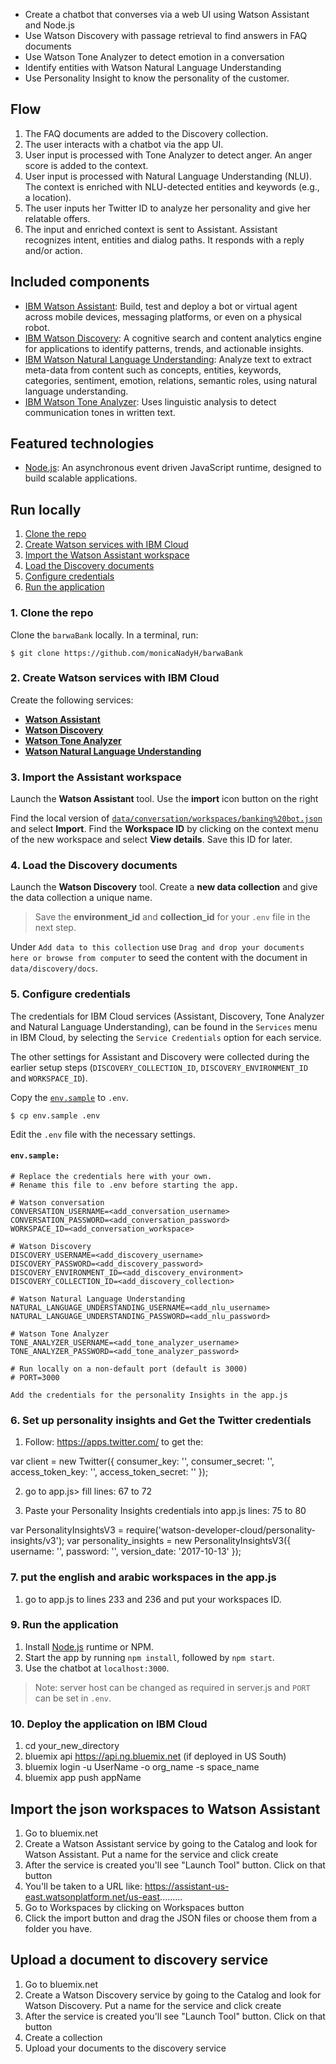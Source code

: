 
* Create a chatbot that converses via a web UI using Watson Assistant and Node.js
* Use Watson Discovery with passage retrieval to find answers in FAQ documents
* Use Watson Tone Analyzer to detect emotion in a conversation
* Identify entities with Watson Natural Language Understanding
* Use Personality Insight to know the personality of the customer.

## Flow
1. The FAQ documents are added to the Discovery collection.
2. The user interacts with a chatbot via the app UI.
3. User input is processed with Tone Analyzer to detect anger. An anger score is added to the context.
4. User input is processed with Natural Language Understanding (NLU). The context is enriched with NLU-detected entities and keywords (e.g., a location).
5. The user inputs her Twitter ID to analyze her personality and give her relatable offers.
6. The input and enriched context is sent to Assistant. Assistant recognizes intent, entities and dialog paths. It responds with a reply and/or action.


## Included components

* [IBM Watson Assistant](https://www.ibm.com/watson/developercloud/conversation.html): Build, test and deploy a bot or virtual agent across mobile devices, messaging platforms, or even on a physical robot.
* [IBM Watson Discovery](https://www.ibm.com/watson/developercloud/discovery.html): A cognitive search and content analytics engine for applications to identify patterns, trends, and actionable insights.
* [IBM Watson Natural Language Understanding](https://www.ibm.com/watson/developercloud/natural-language-understanding.html): Analyze text to extract meta-data from content such as concepts, entities, keywords, categories, sentiment, emotion, relations, semantic roles, using natural language understanding.
* [IBM Watson Tone Analyzer](https://www.ibm.com/watson/services/tone-analyzer/): Uses linguistic analysis to detect communication tones in written text.


## Featured technologies
* [Node.js](https://nodejs.org/): An asynchronous event driven JavaScript runtime, designed to build scalable applications.



## Run locally

1. [Clone the repo](#1-clone-the-repo)
2. [Create Watson services with IBM Cloud](#2-create-watson-services-with-ibm-bluemix)
3. [Import the Watson Assistant workspace](#3-import-the-conversation-workspace)
4. [Load the Discovery documents](#4-load-the-discovery-documents)
5. [Configure credentials](#5-configure-credentials)
5. [Run the application](#6-run-the-application)

### 1. Clone the repo

Clone the `barwaBank` locally. In a terminal, run:

```
$ git clone https://github.com/monicaNadyH/barwaBank
```

### 2. Create Watson services with IBM Cloud

Create the following services:

* [**Watson Assistant**](https://console.ng.bluemix.net/catalog/services/conversation)
* [**Watson Discovery**](https://console.ng.bluemix.net/catalog/services/discovery)
* [**Watson Tone Analyzer**](https://console.ng.bluemix.net/catalog/services/tone-analyzer)
* [**Watson Natural Language Understanding**](https://console.ng.bluemix.net/catalog/services/natural-language-understanding)


### 3. Import the Assistant workspace

Launch the **Watson Assistant** tool. Use the **import** icon button on the right



Find the local version of [`data/conversation/workspaces/banking%20bot.json`](data/conversation/workspaces/banking%20bot.json) and select
**Import**. Find the **Workspace ID** by clicking on the context menu of the new
workspace and select **View details**. Save this ID for later.


### 4. Load the Discovery documents

Launch the **Watson Discovery** tool. Create a **new data collection**
and give the data collection a unique name.


> Save the **environment_id** and **collection_id** for your `.env` file in the next step.

Under `Add data to this collection` use `Drag and drop your documents here or browse from computer` to seed the content with the document in `data/discovery/docs`.

### 5. Configure credentials

The credentials for IBM Cloud services (Assistant, Discovery, Tone Analyzer and
Natural Language Understanding), can be found in the ``Services`` menu in IBM Cloud,
by selecting the ``Service Credentials`` option for each service.

The other settings for Assistant and Discovery were collected during the
earlier setup steps (``DISCOVERY_COLLECTION_ID``, ``DISCOVERY_ENVIRONMENT_ID`` and
``WORKSPACE_ID``).



Copy the [`env.sample`](env.sample) to `.env`.

```
$ cp env.sample .env
```
Edit the `.env` file with the necessary settings.

#### `env.sample:`

```
# Replace the credentials here with your own.
# Rename this file to .env before starting the app.

# Watson conversation
CONVERSATION_USERNAME=<add_conversation_username>
CONVERSATION_PASSWORD=<add_conversation_password>
WORKSPACE_ID=<add_conversation_workspace>

# Watson Discovery
DISCOVERY_USERNAME=<add_discovery_username>
DISCOVERY_PASSWORD=<add_discovery_password>
DISCOVERY_ENVIRONMENT_ID=<add_discovery_environment>
DISCOVERY_COLLECTION_ID=<add_discovery_collection>

# Watson Natural Language Understanding
NATURAL_LANGUAGE_UNDERSTANDING_USERNAME=<add_nlu_username>
NATURAL_LANGUAGE_UNDERSTANDING_PASSWORD=<add_nlu_password>

# Watson Tone Analyzer
TONE_ANALYZER_USERNAME=<add_tone_analyzer_username>
TONE_ANALYZER_PASSWORD=<add_tone_analyzer_password>

# Run locally on a non-default port (default is 3000)
# PORT=3000

Add the credentials for the personality Insights in the app.js

```


### 6. Set up personality insights and Get the Twitter credentials
1. Follow: https://apps.twitter.com/ to get the:


var client = new Twitter({
    consumer_key: '',
    consumer_secret: '',
    access_token_key: '',
    access_token_secret: ''
});




2. go to app.js> fill lines: 67 to 72


3. Paste your Personality Insights credentials into app.js lines: 75 to 80


var PersonalityInsightsV3 = require('watson-developer-cloud/personality-insights/v3');
var personality_insights = new PersonalityInsightsV3({
    username: '',
    password: '',
    version_date: '2017-10-13'
});


### 7. put the english and arabic workspaces in the app.js

1. go to app.js to lines 233 and 236 and put your workspaces ID.





### 9. Run the application
1. Install [Node.js](https://nodejs.org/en/) runtime or NPM.
1. Start the app by running `npm install`, followed by `npm start`.
1. Use the chatbot at `localhost:3000`.
> Note: server host can be changed as required in server.js and `PORT` can be set in `.env`.

### 10. Deploy the application on IBM Cloud
1. cd your_new_directory
2. bluemix api https://api.ng.bluemix.net (if deployed in US South)
3. bluemix login -u UserName -o org_name -s space_name
4. bluemix app push appName




## Import the json workspaces to Watson Assistant
1. Go to bluemix.net
2. Create a Watson Assistant service by going to the Catalog and look for Watson Assistant. Put a name for the service and click create
3. After the service is created you'll see "Launch Tool" button. Click on that button
4. You'll be taken to a URL like: https://assistant-us-east.watsonplatform.net/us-east.........
5. Go to Workspaces by clicking on Workspaces button
6. Click the import button and drag the JSON files or choose them from a folder you have.


## Upload a document to discovery service
1. Go to bluemix.net
2. Create a Watson Discovery service by going to the Catalog and look for Watson Discovery. Put a name for the service and click create
3. After the service is created you'll see "Launch Tool" button. Click on that button
4. Create a collection
5. Upload your documents to the discovery service

